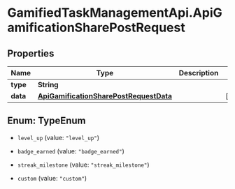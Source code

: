 # GamifiedTaskManagementApi.ApiGamificationSharePostRequest

## Properties

Name | Type | Description | Notes
------------ | ------------- | ------------- | -------------
**type** | **String** |  | 
**data** | [**ApiGamificationSharePostRequestData**](ApiGamificationSharePostRequestData.md) |  | [optional] 



## Enum: TypeEnum


* `level_up` (value: `"level_up"`)

* `badge_earned` (value: `"badge_earned"`)

* `streak_milestone` (value: `"streak_milestone"`)

* `custom` (value: `"custom"`)




